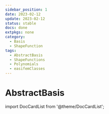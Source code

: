 ```yaml
---
sidebar_position: 1
date: 2023-02-12
update: 2023-02-12
status: stable
docs: done
extpkgs: none
category:
  - Basis
  - ShapeFunction
tags:
  - AbstractBasis
  - ShapeFunctions
  - Polynomials
  - easifemClasses
---
```


# AbstractBasis

import DocCardList from '@theme/DocCardList';

<DocCardList />
